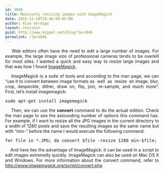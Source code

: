 ```yaml
---
id: 1846
title: Massively resizing images with ImageMagick
date: 2016-12-10T19:46:50-05:00
author: Alan Verdugo
layout: revision
guid: http://www.kippel.net/blog/?p=1846
permalink: /?p=1846
---
```

<p style="text-align: justify;">
      Web editors often have the need to edit a large number of images. For example, the large image size of professional cameras tends to be overkill for most sites. I wanted a quick and easy way to resize large images and that was how I found <a href="http://www.imagemagick.org/script/index.php" target="_blank">ImageMagick</a>.
</p>

<p style="text-align: justify;">
      ImageMagick is a suite of tools and according to the man page, we can &#8220;use it to convert between image formats as  well  as  resize  an image, blur, crop, despeckle, dither, draw on, flip, join, re-sample, and much more&#8221;. First, let&#8217;s install imagemagick:
</p>

<pre class="theme:son-of-obsidian font:droid-sans-mono font-size-enable:false toolbar:2 striped:false nums:false wrap:true lang:sh decode:true">sudo apt-get install imagemagick</pre>

<p style="text-align: justify;">
      Then, we can use the <strong>convert</strong> command to do the actual edition. Check the man page to see the astounding number of options this command has. For example, if I want to resize all the JPG images in the current directory to a width of 1280 pixels and save the resulting images as the same name but with &#8220;min-&#8221; before the name I would execute the following command:
</p>

<pre class="theme:son-of-obsidian font:droid-sans-mono font-size-enable:false toolbar:2 striped:false nums:false wrap:true lang:sh decode:true">for file in *.JPG; do convert $file -resize 1280 min-$file; done</pre>

<p style="text-align: justify;">
      And here lies the advantage of ImageMagick: it can be used in a script to edit images extremelly quickly. ImageMagick can also be used on Mac OS X and Windows. For more information about the convert command, refer to <a href="http://www.imagemagick.org/script/convert.php" target="_blank">http://www.imagemagick.org/script/convert.php</a>
</p>